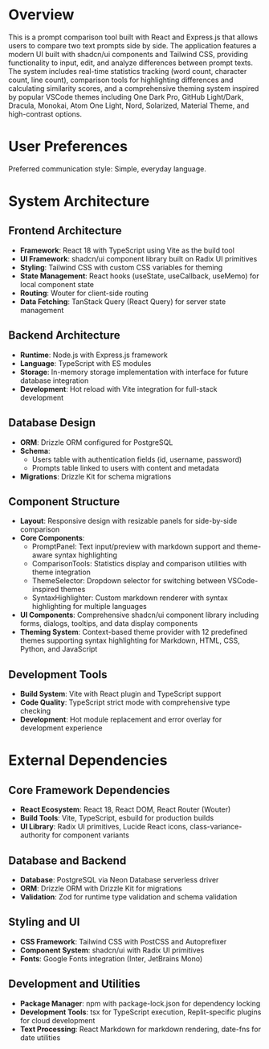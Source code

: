 # Overview

This is a prompt comparison tool built with React and Express.js that allows users to compare two text prompts side by side. The application features a modern UI built with shadcn/ui components and Tailwind CSS, providing functionality to input, edit, and analyze differences between prompt texts. The system includes real-time statistics tracking (word count, character count, line count), comparison tools for highlighting differences and calculating similarity scores, and a comprehensive theming system inspired by popular VSCode themes including One Dark Pro, GitHub Light/Dark, Dracula, Monokai, Atom One Light, Nord, Solarized, Material Theme, and high-contrast options.

# User Preferences

Preferred communication style: Simple, everyday language.

# System Architecture

## Frontend Architecture
- **Framework**: React 18 with TypeScript using Vite as the build tool
- **UI Framework**: shadcn/ui component library built on Radix UI primitives
- **Styling**: Tailwind CSS with custom CSS variables for theming
- **State Management**: React hooks (useState, useCallback, useMemo) for local component state
- **Routing**: Wouter for client-side routing
- **Data Fetching**: TanStack Query (React Query) for server state management

## Backend Architecture
- **Runtime**: Node.js with Express.js framework
- **Language**: TypeScript with ES modules
- **Storage**: In-memory storage implementation with interface for future database integration
- **Development**: Hot reload with Vite integration for full-stack development

## Database Design
- **ORM**: Drizzle ORM configured for PostgreSQL
- **Schema**: 
  - Users table with authentication fields (id, username, password)
  - Prompts table linked to users with content and metadata
- **Migrations**: Drizzle Kit for schema migrations

## Component Structure
- **Layout**: Responsive design with resizable panels for side-by-side comparison
- **Core Components**: 
  - PromptPanel: Text input/preview with markdown support and theme-aware syntax highlighting
  - ComparisonTools: Statistics display and comparison utilities with theme integration
  - ThemeSelector: Dropdown selector for switching between VSCode-inspired themes
  - SyntaxHighlighter: Custom markdown renderer with syntax highlighting for multiple languages
- **UI Components**: Comprehensive shadcn/ui component library including forms, dialogs, tooltips, and data display components
- **Theming System**: Context-based theme provider with 12 predefined themes supporting syntax highlighting for Markdown, HTML, CSS, Python, and JavaScript

## Development Tools
- **Build System**: Vite with React plugin and TypeScript support
- **Code Quality**: TypeScript strict mode with comprehensive type checking
- **Development**: Hot module replacement and error overlay for development experience

# External Dependencies

## Core Framework Dependencies
- **React Ecosystem**: React 18, React DOM, React Router (Wouter)
- **Build Tools**: Vite, TypeScript, esbuild for production builds
- **UI Library**: Radix UI primitives, Lucide React icons, class-variance-authority for component variants

## Database and Backend
- **Database**: PostgreSQL via Neon Database serverless driver
- **ORM**: Drizzle ORM with Drizzle Kit for migrations
- **Validation**: Zod for runtime type validation and schema validation

## Styling and UI
- **CSS Framework**: Tailwind CSS with PostCSS and Autoprefixer
- **Component System**: shadcn/ui with Radix UI primitives
- **Fonts**: Google Fonts integration (Inter, JetBrains Mono)

## Development and Utilities
- **Package Manager**: npm with package-lock.json for dependency locking
- **Development Tools**: tsx for TypeScript execution, Replit-specific plugins for cloud development
- **Text Processing**: React Markdown for markdown rendering, date-fns for date utilities